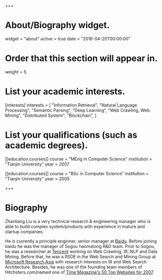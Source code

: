 +++
# About/Biography widget.
widget = "about"
active = true
date = "2016-04-20T00:00:00"

# Order that this section will appear in.
weight = 5

# List your academic interests.
[interests]
  interests = [
    "Information Retrieval",
    "Natural Language Processing",
    "Semantic Parsing",
    "Deep Learning",
    "Web Crawling, Web Mining",
    "Distributed System",
    "Blockchain",
  ]

# List your qualifications (such as academic degrees).
[[education.courses]]
  course = "MEng in Computer Science"
  institution = "Tianjin University"
  year = 2007

[[education.courses]]
  course = "BSc in Computer Science"
  institution = "Tianjin University"
  year = 2005
 
+++

# Biography

Zhanliang Liu is a very technical research & engineering manager who is able to build complex system/products with experience in mature and startup companies.

He is currently a principle enginner, senior manager at [Baidu](https://www.baidu.com/). Before joining baidu he was the manager of Sogou haomatong R&D team. Prior to Sogou, he was a researcher at [Tencent](https://www.tencent.com/en-us/index.html) working on Web Crawling, IR, NLP and Data Mining. Before that, he was a RSDE in the Web Search and Mining Group at [Microsoft Research Asia](https://www.msra.cn/) with research interests on IR and Web Search Architecture. Besides, he was one of the founding team members of Hitchsters.com(named one of [Time Magazine's 50 Top Websites for 2007](http://content.time.com/time/specials/2007/article/0,28804,1633488_1633594_1633596,00.html).
